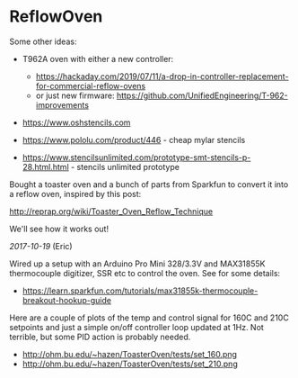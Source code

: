 # ReflowOven

Some other ideas:

 * T962A oven with either a new controller:
   * https://hackaday.com/2019/07/11/a-drop-in-controller-replacement-for-commercial-reflow-ovens
   * or just new firmware:  https://github.com/UnifiedEngineering/T-962-improvements


 * https://www.oshstencils.com
 * https://www.pololu.com/product/446 - cheap mylar stencils
 * https://www.stencilsunlimited.com/prototype-smt-stencils-p-28.html.html - stencils unlimited prototype

Bought a toaster oven and a bunch of parts from Sparkfun to convert
it into a reflow oven, inspired by this post:

http://reprap.org/wiki/Toaster_Oven_Reflow_Technique

We'll see how it works out!

*2017-10-19* (Eric)

Wired up a setup with an Arduino Pro Mini 328/3.3V and MAX31855K thermocouple digitizer, SSR etc to control the oven.  See for some details:

 * https://learn.sparkfun.com/tutorials/max31855k-thermocouple-breakout-hookup-guide

Here are a couple of plots of the temp and control signal for 160C and 210C setpoints and just a simple on/off controller loop updated at 1Hz.  Not terrible, but some PID action is probably needed.

 * http://ohm.bu.edu/~hazen/ToasterOven/tests/set_160.png
 * http://ohm.bu.edu/~hazen/ToasterOven/tests/set_210.png
